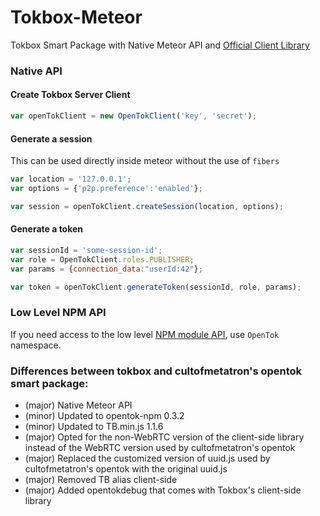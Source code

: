 Tokbox-Meteor
==============

Tokbox Smart Package with Native Meteor API and [Official Client Library](http://static.opentok.com/v1.1/js/TB.min.js)

### Native API

#### Create Tokbox Server Client

~~~ js
var openTokClient = new OpenTokClient('key', 'secret');
~~~

#### Generate a session

This can be used directly inside meteor without the use of `fibers`
~~~ js
var location = '127.0.0.1';
var options = {'p2p.preference':'enabled'};

var session = openTokClient.createSession(location, options);
~~~

#### Generate a token 

~~~ js
var sessionId = 'some-session-id';
var role = OpenTokClient.roles.PUBLISHER;
var params = {connection_data:"userId:42"};

var token = openTokClient.generateToken(sessionId, role, params);
~~~

### Low Level NPM API

If you need access to the low level [NPM module API](https://github.com/opentok/opentok-node), use `OpenTok` namespace.


### Differences between tokbox and cultofmetatron's opentok smart package:

  + (major) Native Meteor API
  + (minor) Updated to opentok-npm 0.3.2
  + (minor) Updated to TB.min.js 1.1.6
  + (major) Opted for the non-WebRTC version of the client-side library instead of the WebRTC version used by cultofmetatron's opentok
  + (major) Replaced the customized version of uuid.js used by cultofmetatron's opentok with the original uuid.js
  + (major) Removed TB alias client-side
  + (major) Added opentokdebug that comes with Tokbox's client-side library